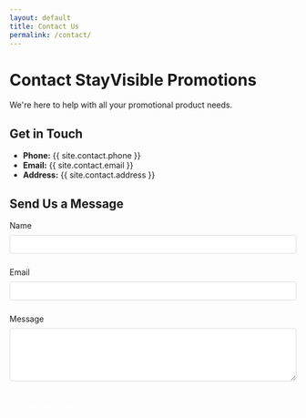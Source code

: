 ```yaml
---
layout: default
title: Contact Us
permalink: /contact/
---
```


# Contact StayVisible Promotions

We're here to help with all your promotional product needs.

## Get in Touch

- **Phone:** {{ site.contact.phone }}
- **Email:** {{ site.contact.email }}
- **Address:** {{ site.contact.address }}

## Send Us a Message

<form action="#" method="POST">
  <div class="form-group">
    <label for="name">Name</label>
    <input type="text" id="name" name="name" required>
  </div>
  
  <div class="form-group">
    <label for="email">Email</label>
    <input type="email" id="email" name="email" required>
  </div>
  
  <div class="form-group">
    <label for="message">Message</label>
    <textarea id="message" name="message" rows="5" required></textarea>
  </div>
  
  <button type="submit">Send Message</button>
</form>

<style>
.form-group {
  margin-bottom: 1.5rem;
}

label {
  display: block;
  margin-bottom: 0.5rem;
}

input, textarea {
  width: 100%;
  padding: 0.5rem;
  border: 1px solid #ddd;
  border-radius: 4px;
}

button {
  background-color: var(--primary-color);
  color: white;
  border: none;
  padding: 0.75rem 1.5rem;
  border-radius: 4px;
  cursor: pointer;
}
</style> 